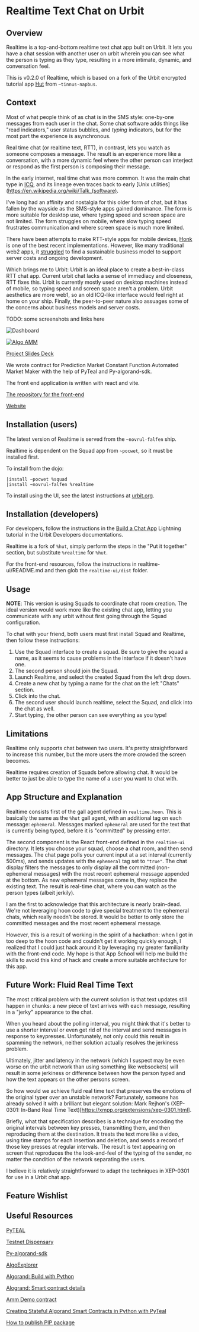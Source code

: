# Realtime Text Chat on Urbit

## Overview

Realtime is a top-and-bottom realtime text chat app built on Urbit. It lets you have a chat session with another user on urbit wherein you can see what the person is typing as they type, resulting in a more intimate, dynamic, and conversation feel. 

This is v0.2.0 of Realtime, which is based on a fork of the Urbit encrypted tutorial app [Hut](https://github.com/urbit/docs-examples/tree/main/chat-app) from `~tinnus-napbus`. 

## Context

Most of what people think of as chat is in the SMS style: one-by-one messages from each user in the chat. Some chat software adds things like "read indicators," user status bubbles, and *typing* indicators, but for the most part the experience is asynchronous. 

Real time chat (or realtime text, RTT), in contrast, lets you watch as someone composes a message. The result is an experience more like a conversation, with a more dynamic feel where the other person can interject or respond as the first person is composing their message. 

In the early internet, real time chat was more common. It was the main chat type in [ICQ](https://en.wikipedia.org/wiki/ICQ), and its lineage even traces back to early [Unix utilities](https://en.wikipedia.org/wiki/Talk_(software).

I've long had an affinity and nostalgia for this older form of chat, but it has fallen by the wayside as the SMS-style apps gained dominance. The form is more suitable for desktop use, where typing speed and screen space are not limited. The form struggles on mobile, where slow typing speed frustrates communication and where screen space is much more limited. 

There have been attempts to make RTT-style apps for mobile devices, [Honk](https://honk.me) is one of the best recent implementations. However, like many traditional web2 apps, it [struggled](https://honk.me/sunset) to find a sustainable business model to support server costs and ongoing development. 

Which brings me to Urbit: Urbit is an ideal place to create a best-in-class RTT chat app. Current urbit chat lacks a sense of immediacy and closeness, RTT fixes this. Urbit is currently mostly used on desktop machines instead of mobile, so typing speed and screen space aren't a problem. Urbit aesthetics are more web1, so an old ICQ-like interface would feel right at home on your ship. Finally, the peer-to-peer nature also assuages some of the concerns about business models and server costs.

TODO: some screenshots and links here

![Dashboard](https://imgur.com/HILKB03.png)

[![Algo AMM](https://yt-embed.herokuapp.com/embed?v=uePtNvBP3oQ)](https://youtu.be/uePtNvBP3oQ "Algo AMM")

[Project Slides Deck](https://docs.google.com/presentation/d/1FBchISurC6Fsy-iEkmQ4gggEs7i6D4pRHab8gwOEyqk/edit?usp=sharing)

We wrote contract for Prediction Market Constant Function Automated Market Maker with the help of PyTeal and Py-algorand-sdk.

The front end application is written with react and vite.

[The repository for the front-end](https://github.com/dspytdao/algo-amm-frontend)

[Website](https://algoamm.com)

## Installation (users)

The latest version of Realtime is served from the `~novrul-falfen` ship.

Realtime is dependent on the Squad app from `~pocwet`, so it must be installed first.

To install from the dojo: 
```
|install ~pocwet %squad
|install ~novrul-falfen %realtime
```

To install using the UI, see the latest instructions at [urbit.org](https://urbit.org/getting-started/installing-applications).

## Installation (developers)

For developers, follow the instructions in the [Build a Chat App](https://developers.urbit.org/guides/quickstart/chat-guide#put-it-together) Lightning tutorial in the Urbit Developers documentations. 

Realtime is a fork of `%hut`, simply perform the steps in the "Put it together" section, but substitute `%realtime` for `%hut`.

For the front-end resources, follow the instructions in realtime-ui/README.md and then glob the `realtime-ui/dist` folder. 

## Usage

**NOTE**: This version is using Squads to coordinate chat room creation. The ideal version would work more like the existing chat app, letting you communicate with any urbit without first going through the Squad configuration. 

To chat with your friend, both users must first install Squad and Realtime, then follow these instructions:

1. Use the Squad interface to create a squad. Be sure to give the squad a name, as it seems to cause problems in the interface if it doesn't have one. 
2. The second person should join the Squad. 
3. Launch Realtime, and select the created Squad from the left drop down. 
4. Create a new chat by typing a name for the chat on the left "Chats" section.
5. Click into the chat.
6. The second user should launch realtime, select the Squad, and click into the chat as well.
7. Start typing, the other person can see everything as you type! 

## Limitations

Realtime only supports chat between two users. It's pretty straightforward to increase this number, but the more users the more crowded the screen becomes.

Realtime requires creation of Squads before allowing chat. It would be better to just be able to type the name of a user you want to chat with. 

## App Structure and Explanation

Realtime consists first of the gall agent defined in `realtime.hoon`. This is basically the same as the `%hut` gall agent, with an additional tag on each message: `ephemeral`. Messages marked `ephemeral` are used for the text that is currently being typed, before it is "committed" by pressing enter. 

The second component is the React front-end defined in the `realtime-ui` directory. It lets you choose your squad, choose a chat room, and then send messages. The chat page polls your current input at a set interval (currently 500ms), and sends updates with the `ephemeral` tag set to `"true"`. The chat display filters the messages to only display all the committed (non-ephemeral messages) with the most recent ephemeral message appended at the bottom. As new ephemeral messages come in, they replace the existing text. The result is real-time chat, where you can watch as the person types (albeit jerkily). 

I am the first to acknowledge that this architecture is nearly brain-dead. We're not leveraging hoon code to give special treatment to the ephemeral chats, which really needn't be stored. It would be better to only store the committed messages and the most recent ephemeral message. 

However, this is a result of working in the spirit of a hackathon: when I got in too deep to the hoon code and couldn't get it working quickly enough, I realized that I could just hack around it by leveraging my greater familiarity with the front-end code. My hope is that App School will help me build the skills to avoid this kind of hack and create a more suitable architecture for this app. 

## Future Work: Fluid Real Time Text

The most critical problem with the current solution is that text updates still happen in chunks: a new piece of text arrives with each message, resulting in a "jerky" appearance to the chat. 

When you heard about the polling interval, you might think that it's better to use a shorter interval or even get rid of the interval and send messages in response to keypresses. Unfortunately, not only could this result in spamming the network, neither solution actually resolves the jerkiness problem. 

Ultimately, jitter and latency in the network (which I suspect may be even worse on the urbit network than using something like websockets) will result in some jerkiness or difference between how the person typed and how the text appears on the other persons screen. 

So how would we achieve fluid real time text that preserves the emotions of the original typer over an unstable network? Fortunately, someone has already solved it with a brilliant but elegant solution: Mark Rejhon's (XEP-0301: In-Band Real Time Text)[https://xmpp.org/extensions/xep-0301.html].

Briefly, what that specification describes is a technique for encoding the original intervals between key presses, transmitting them, and then reproducing them at the destination. It treats the text more like a video, using time stamps for each insertion and deletion, and sends a record of those key presses at regular intervals. The result is text appearing on screen that reproduces the the look-and-feel of the typing of the sender, no matter the condition of the network separating the users. 

I believe it is relatively straightforward to adapt the techniques in XEP-0301 for use in a Urbit chat app. 

## Feature Wishlist 

## Useful Resources

[PyTEAL](https://pyteal.readthedocs.io/en/stable/index.html)

[Testnet Dispensary](https://dispenser.testnet.aws.algodev.network/)

[Py-algorand-sdk](https://py-algorand-sdk.readthedocs.io/en/latest/index.html)

[AlgoExplorer](https://testnet.algoexplorer.io/address/)

[Algorand: Build with Python](https://developer.algorand.org/docs/get-started/dapps/pyteal/)

[Alogrand: Smart contract details](https://developer.algorand.org/docs/get-details/dapps/smart-contracts/apps/)

[Amm Demo contract](https://github.com/maks-ivanov/amm-demo/blob/main/amm/contracts/contracts.py)

[Creating Stateful Algorand Smart Contracts in Python with PyTeal](https://developer.algorand.org/articles/creating-stateful-algorand-smart-contracts-python-pyteal/)

[How to publish PIP package](https://shobhitgupta.medium.com/how-to-publish-your-own-pip-package-560bde836b17)
